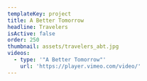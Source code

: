 ```yaml
---
templateKey: project
title: A Better Tomorrow
headline: Travelers
isActive: false
order: 250
thumbnail: assets/travelers_abt.jpg
videos:
  - type: '"A Better Tomorrow"'
    url: 'https://player.vimeo.com/video/'
---
```

